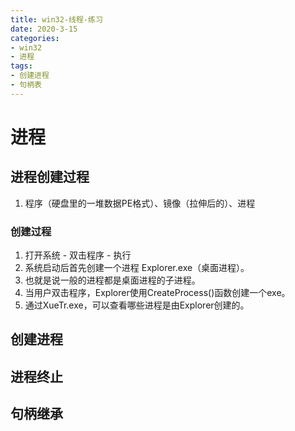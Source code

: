 ```yaml
---
title: win32-线程-练习
date: 2020-3-15
categories: 
- win32
- 进程
tags: 
- 创建进程
- 句柄表
---
```


# 进程
## 进程创建过程
1. 程序（硬盘里的一堆数据PE格式）、镜像（拉伸后的）、进程

### 创建过程
1. 打开系统 - 双击程序 - 执行
2. 系统启动后首先创建一个进程 Explorer.exe（桌面进程）。
3. 也就是说一般的进程都是桌面进程的子进程。
4. 当用户双击程序，Explorer使用CreateProcess()函数创建一个exe。
5. 通过XueTr.exe，可以查看哪些进程是由Explorer创建的。


## 创建进程
## 进程终止
## 句柄继承